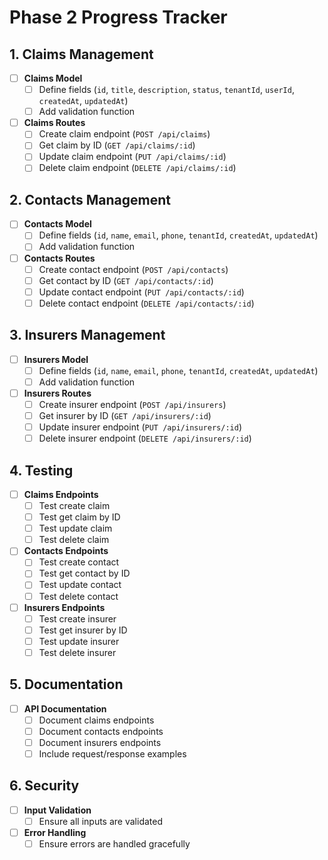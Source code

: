 # Phase 2 Progress Tracker

## 1. Claims Management
- [ ] **Claims Model**  
  - [ ] Define fields (`id`, `title`, `description`, `status`, `tenantId`, `userId`, `createdAt`, `updatedAt`)  
  - [ ] Add validation function

- [ ] **Claims Routes**  
  - [ ] Create claim endpoint (`POST /api/claims`)  
  - [ ] Get claim by ID (`GET /api/claims/:id`)  
  - [ ] Update claim endpoint (`PUT /api/claims/:id`)  
  - [ ] Delete claim endpoint (`DELETE /api/claims/:id`)

## 2. Contacts Management
- [ ] **Contacts Model**  
  - [ ] Define fields (`id`, `name`, `email`, `phone`, `tenantId`, `createdAt`, `updatedAt`)  
  - [ ] Add validation function

- [ ] **Contacts Routes**  
  - [ ] Create contact endpoint (`POST /api/contacts`)  
  - [ ] Get contact by ID (`GET /api/contacts/:id`)  
  - [ ] Update contact endpoint (`PUT /api/contacts/:id`)  
  - [ ] Delete contact endpoint (`DELETE /api/contacts/:id`)

## 3. Insurers Management
- [ ] **Insurers Model**  
  - [ ] Define fields (`id`, `name`, `email`, `phone`, `tenantId`, `createdAt`, `updatedAt`)  
  - [ ] Add validation function

- [ ] **Insurers Routes**  
  - [ ] Create insurer endpoint (`POST /api/insurers`)  
  - [ ] Get insurer by ID (`GET /api/insurers/:id`)  
  - [ ] Update insurer endpoint (`PUT /api/insurers/:id`)  
  - [ ] Delete insurer endpoint (`DELETE /api/insurers/:id`)

## 4. Testing
- [ ] **Claims Endpoints**  
  - [ ] Test create claim  
  - [ ] Test get claim by ID  
  - [ ] Test update claim  
  - [ ] Test delete claim

- [ ] **Contacts Endpoints**  
  - [ ] Test create contact  
  - [ ] Test get contact by ID  
  - [ ] Test update contact  
  - [ ] Test delete contact

- [ ] **Insurers Endpoints**  
  - [ ] Test create insurer  
  - [ ] Test get insurer by ID  
  - [ ] Test update insurer  
  - [ ] Test delete insurer

## 5. Documentation
- [ ] **API Documentation**  
  - [ ] Document claims endpoints  
  - [ ] Document contacts endpoints  
  - [ ] Document insurers endpoints  
  - [ ] Include request/response examples

## 6. Security
- [ ] **Input Validation**  
  - [ ] Ensure all inputs are validated

- [ ] **Error Handling**  
  - [ ] Ensure errors are handled gracefully 